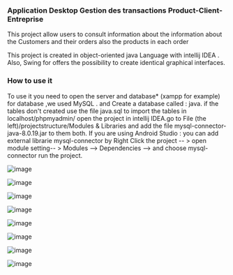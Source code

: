 ### Application Desktop Gestion des transactions Product-Client-Entreprise

This project allow users to consult information about the information about the Customers and their orders also the products in each order


This project is created in object-oriented java Language with intellij IDEA .
Also, Swing for offers the possibility to create identical graphical interfaces.


### How to use it
To use it you need to open the server and database* (xampp for example) for database ,we used MySQL .
and Create a database called : java.
if the tables don't created use the file java.sql to import the tables in localhost/phpmyadmin/
open the project in intellij IDEA.go to File (the left)/projectstructure/Modules & Libraries and add the file mysql-connector-java-8.0.19.jar to them both.
If you are using Android Studio : you can add external librarie mysql-connector by Right Click the project -- > open module setting-- > Modules --> Dependencies --> <Module source> and choose mysql-connector
run the project.

  
  ![image](https://user-images.githubusercontent.com/64175026/150038666-aed71049-7216-49e1-9d41-e03a863eeb40.png)

  
  ![image](https://user-images.githubusercontent.com/64175026/150038696-ae943af4-160f-4c63-a659-608148722fdb.png)

  
  ![image](https://user-images.githubusercontent.com/64175026/150038709-19147d30-8c09-484d-b12d-ff36ba4c0ad9.png)

  
  
 ![image](https://user-images.githubusercontent.com/64175026/150038722-d4084d57-5bc1-4aa3-b861-bcf7a5162d3c.png)
  
  
  ![image](https://user-images.githubusercontent.com/64175026/150038834-16d9a9b7-1df6-4b84-b3f2-c2a4cb5867fa.png)

  
  ![image](https://user-images.githubusercontent.com/64175026/150038884-61db1242-a2cd-4dbb-a5cb-9181a218a8b4.png)

  
  
  ![image](https://user-images.githubusercontent.com/64175026/150038910-e5f8e853-f2f8-44f4-a7cd-3f1fa0c23195.png)

  
  
  ![image](https://user-images.githubusercontent.com/64175026/150038923-8cfe047e-e03b-4a5e-aa45-9a993b397fd1.png)

  
 
  
